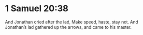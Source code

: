 # 1 Samuel 20:38

And Jonathan cried after the lad, Make speed, haste, stay not. And Jonathan’s lad gathered up the arrows, and came to his master.